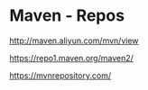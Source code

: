 # Maven - Repos

<http://maven.aliyun.com/mvn/view>

<https://repo1.maven.org/maven2/>

<https://mvnrepository.com/>